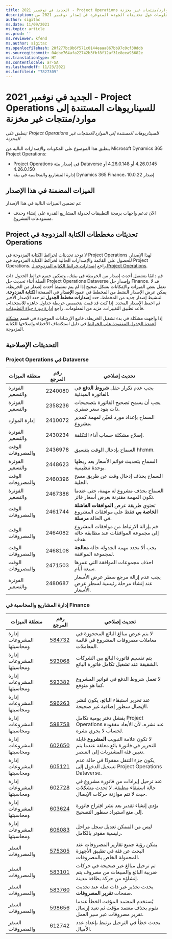 ```yaml
---
title: الجديد في نوفمبر 2021 - Project Operations للسيناريوهات المستندة إلى موارد/منتجات غير مخزنة‬
description: يوفر هذا الموضوع معلومات حول تحديثات الجودة المتوفرة في إصدار نوفمبر 2021 من Project Operations للسيناريوهات المستندة إلى موارد/ منتجات غير مخزنة.
author: sigitac
ms.date: 11/09/2021
ms.topic: article
ms.prod: ''
ms.reviewer: kfend
ms.author: sigitac
ms.openlocfilehash: 20f277bc9b6f571c0144eaaa867bb97c0cf30ddb
ms.sourcegitcommit: 04ebe764afa22742b3fbf8f12af31e8eea93682e
ms.translationtype: HT
ms.contentlocale: ar-SA
ms.lasthandoff: 11/23/2021
ms.locfileid: "7827309"
---
```

# <a name="whats-new-november-2021---project-operations-for-resourcenon-stocked-based-scenarios"></a>الجديد في نوفمبر 2021 - Project Operations للسيناريوهات المستندة إلى موارد/منتجات غير مخزنة‬

*ينطبق على: Project Operations للسيناريوهات المستندة إلى الموارد/المنتجات غير المخزنة‬*

ينطبق هذا الموضوع على المكونات والإصدارات التالية من Microsoft Dynamics 365 Project Operations:

- Project Operations في إصدار بيئة Dataverse ‏4.26.0.145 أو 4.26.0.148 أو 4.26.0.150
- إدارة المشاريع والمحاسبة في بيئة Dynamics 365 Finance، إصدار 10.0.22

## <a name="features-included-in-this-release"></a>الميزات المضمنة في هذا الإصدار

تم تضمين الميزات التالية في هذا الإصدار:

- الآن تدعم واجهات برمجة التطبيقات لجدولة المشاريع القدرة على إنشاء وحذف مستودعات المشروع.

## <a name="project-operations-dual-write-maps-updates"></a>تحديثات مخططات ‏‫الكتابة المزدوجة في Project Operations

لا توجد تحديثات لخرائط الكتابة المزدوجة في Project Operations لهذا الإصدار. للحصول على القائمة والإصدارات الحالية لخرائط الكتابة المزدوجة في Project Operations، راجع [إصدارات خرائط الكتابة المزدوجة لـ Project Operations](/dynamics365/project-operations/environment/resource-dual-write-maps).

قم دائمًا بتشغيل أحدث إصدار من الخريطة في بيئتك، وتمكين جميع خرائط الجدول ذات الصلة أثناء تحديث حل Project Operations Dataverse وإصدار حل Finance. قد لا تعمل بعض الميزات والإمكانات بشكل صحيح إذا لم يتم تنشيط أحدث إصدار من الخريطة. يمكن عرض الإصدار النشط من المخطط في عمود **الإصدار** في الصفحة **الكتابة المزدوجة**. لتنشيط إصدار جديد من المخطط، حدد **إصدارات مخطط الجدول** ثم حدد الإصدار الأخير ثم احفظ الإصدار المحدد. إذا كنت قد قمت بتخصيص خريطة جداول جاهزة للاستخدام، فأعد تطبيق التغييرات. مزيد من المعلومات، راجع [إدارة دورة حياة التطبيقات](/dynamics365/fin-ops-core/dev-itpro/data-entities/dual-write/app-lifecycle-management).

إذا واجهت مشكلة في بدء تشغيل الخريطة، فاتبع الإرشادات الموجودة في قسم [مشكلة أعمدة الجدول المفقودة على الخرائط](/dynamics365/fin-ops-core/dev-itpro/data-entities/dual-write/dual-write-troubleshooting-finops-upgrades#missing-table-columns-issue-on-maps) في دليل استكشاف الأخطاء وإصلاحها للكتابة المزدوجة.

## <a name="quality-updates"></a>التحديثات الإصلاحية

### <a name="project-operations-in-dataverse"></a>Project Operations في Dataverse

| منطقة الميزات | رقم المرجع | تحديث إصلاحي |
| --- | --- | --- |
| الفوترة والتسعير | 2240080 | يجب عدم تكرار حقل **شروط الدفع** في الفاتورة المبدئية. |
| الفوترة والتسعير | 2358236 | يجب أن يسمح تصحيح الفاتورة بتصحيحات ذات بنود سعر صفري. |
| إدارة الموارد | 2410072 | السماح بإعداد مورد مُعيّن لمهمة كمدير مشروع. |
| الفوترة والتسعير | 2430234 | إصلاح مشكلة حساب أداء التكلفة. |
| الوقت والمصروفات | 2436978 | السماح بإدخال الوقت بتنسيق hh:mm. |
| الفوترة والتسعير | 2448623 | السماح بتحديث قوائم الأسعار بعد ربطها بوحدة تنظيمية. |
| الوقت والمصروفات | 2460396 | السماح بحذف إدخال وقت عن طريق مسح الخلية. |
| الفوترة والتسعير | 2467386 | السماح بحذف مشروع له مهمة، حتى عندما تكون المهمة مقترنة بعرض أسعار فائز. |
| الوقت والمصروفات | 2461744 | تحتوي طريقة عرض **الموافقات الفاشلة الخاصة بي** فقط على موافقات المشروع في الحالة **مرسلة**. |
| الوقت والمصروفات | 2464082 | قم بإزالة الارتباط من موافقات المشروع إلى مجموعة الموافقات عند مطابقة حالة هدف. |
| الوقت والمصروفات | 2468108 | يجب ألا تحدد مهمة الجدولة حالة **معالجة** لمجموعة الموافقة. |
| الوقت والمصروفات | 2471503 | احذف مجموعات الموافقة التي عمرها سبعة أيام. |
| الفوترة والتسعير | 2480687 | يجب عدم إزالة مرجع سطر عرض الأسعار عند إنشاء مرحلة رئيسية لسطر عرض الأسعار. |

### <a name="project-management-and-accounting-in-finance"></a>إدارة المشاريع والمحاسبة في Finance

| منطقة الميزات | رقم المرجع | تحديث إصلاحي |
| --- | --- | --- |
| إدارة المشروعات ومحاسبتها | [584732](https://fix.lcs.dynamics.com/Issue/Details/?bugId=584732) | لا يتم عرض مبالغ البائع المحجوزة في معاملات مصروفات المشروع في قائمة المعاملات. |
| إدارة المشروعات ومحاسبتها | [593068](https://fix.lcs.dynamics.com/Issue/Details/?bugId=593068) | يتم تقسيم فاتورة البائع بين الشركات الشقيقة عند تشغيل تكامل فاتورة البائع. |
| إدارة المشروعات ومحاسبتها | [593382](https://fix.lcs.dynamics.com/Issue/Details/?bugId=593382) | لا تعمل شروط الدفع في فواتير المشروع كما هو متوقع. |
| إدارة المشروعات ومحاسبتها | [596263](https://fix.lcs.dynamics.com/Issue/Details/?bugId=596263) | عند تحرير استبقاء البائع، يكون لنشر الإيصال سطور إضافية غير صحيحة. |
| إدارة المشروعات ومحاسبتها | [598758](https://fix.lcs.dynamics.com/Issue/Details/?bugId=598758) | يفشل دفتر يومية تكامل Project Operations عند نشره، لأن الأبعاد مفقودة لحساب لا يجري نشره. |
| إدارة المشروعات ومحاسبتها | [602650](https://fix.lcs.dynamics.com/Issue/Details/?bugId=602650) | لا تكون علامة التبويب **المشروع** قابلة للتحرير في فاتورة بائع معلقة عندما يتم تعيين فئة المشتريات إلى العنصر. |
| إدارة المشروعات ومحاسبتها | [605121](https://fix.lcs.dynamics.com/Issue/Details/?bugId=605121) | يكون جزء التنقل مفقودًا في حالة عدم تسجيل الدخول إلى Project Operations Dataverse. |
| إدارة المشروعات ومحاسبتها | [602728](https://fix.lcs.dynamics.com/Issue/Details/?bugId=602728) | عند ترحيل إيرادات من فاتورة مشروع في حالة استبقاء مطبقة، لا تحدث مشكلات حيث لا تتم موازنة حركات الإيصال. |
| إدارة المشروعات ومحاسبتها | [603624](https://fix.lcs.dynamics.com/Issue/Details/?bugId=603624) | يؤدي إنشاء تقدير بعد نشر اقتراح فاتورة إلى منع استيراد سطور التصحيح. |
| إدارة المشروعات ومحاسبتها | [606083](https://fix.lcs.dynamics.com/Issue/Details/?bugId=606083) | ليس من الممكن تعديل سجل مراحل رئيسية مفوتر بالكامل. |
| السفر والمصروفات | [575305](https://fix.lcs.dynamics.com/Issue/Details/?bugId=575305) | يمكن رؤية جميع تقارير المصروفات عند البحث عن فئة في تطبيق الأجهزة المحمولة الخاص بالمصروفات. |
| السفر والمصروفات | [583101](https://fix.lcs.dynamics.com/Issue/Details/?bugId=583101) | تم ترحيل مبالغ غير صحيحة في حركات ضريبة البائع والمبيعات من مصروف يتم إنشاؤه من حركة بطاقة مدينة. |
| السفر والمصروفات | [583760](https://fix.lcs.dynamics.com/Issue/Details/?bugId=583760) | يحدث تحذير غير ذات صلة عند تحديث صفحات **تقرير المصروفات**. |
| السفر والمصروفات | [598656](https://fix.lcs.dynamics.com/Issue/Details/?bugId=598656) | يُستخدم المعتمد المؤقت الخطأ عندما تقوم بحذف معتمد مؤقت ثم تعيد إرسال تقرير مصروفات عبر سير العمل. |
| السفر والمصروفات | [612742](https://fix.lcs.dynamics.com/Issue/Details/?bugId=612742) | يحدث خطأ في الترحيل يرتبط بإعداد عدد الأميال. |
